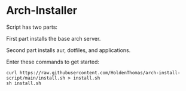 # Arch-Installer

Script has two parts:

First part installs the base arch server.

Second part installs aur, dotfiles, and applications.


Enter these commands to get started:
```
curl https://raw.githubusercontent.com/HoldenThomas/arch-install-script/main/install.sh > install.sh
sh install.sh
```
